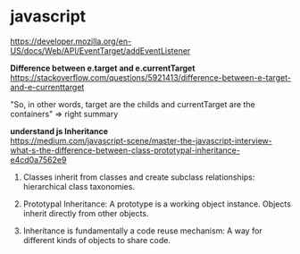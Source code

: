 # javascript

https://developer.mozilla.org/en-US/docs/Web/API/EventTarget/addEventListener  


**Difference between e.target and e.currentTarget**  
https://stackoverflow.com/questions/5921413/difference-between-e-target-and-e-currenttarget  

"So, in other words, target are the childs and currentTarget are the containers" => right summary


**understand js Inheritance**  
https://medium.com/javascript-scene/master-the-javascript-interview-what-s-the-difference-between-class-prototypal-inheritance-e4cd0a7562e9  

1. Classes inherit from classes and create subclass relationships: hierarchical class taxonomies. 
2. Prototypal Inheritance: A prototype is a working object instance. Objects inherit directly from other objects.

3. Inheritance is fundamentally a code reuse mechanism: A way for different kinds of objects to share code. 

